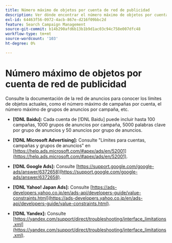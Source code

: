 ```yaml
---
title: Número máximo de objetos por cuenta de red de publicidad
description: Ver dónde encontrar el número máximo de objetos por cuenta de red de anuncios.
exl-id: 64463f56-0972-4acb-867e-d216f09bbc2d
feature: Search Campaign Management
source-git-commit: b14b290afd6b13b1b9d1ac03c94c758e007dfc48
workflow-type: tm+mt
source-wordcount: '103'
ht-degree: 0%

---
```


# Número máximo de objetos por cuenta de red de publicidad

Consulte la documentación de la red de anuncios para conocer los límites de objetos actuales, como el número máximo de campañas por cuenta, el número máximo de grupos de anuncios por campaña, etc.

* **[!DNL Baidu]:** Cada cuenta de [!DNL Baidu] puede incluir hasta 100 campañas, 1000 grupos de anuncios por campaña, 5000 palabras clave por grupo de anuncios y 50 anuncios por grupo de anuncios.

* **[!DNL Microsoft Advertising]:** Consulte &quot;Límites para cuentas, campañas y grupos de anuncios&quot; en [https://help.ads.microsoft.com/#apex/ads/en/52001](https://help.ads.microsoft.com/#apex/ads/en/52001).

* **[!DNL Google Ads]:** Consulte [https://support.google.com/google-ads/answer/6372658](https://support.google.com/google-ads/answer/6372658).

* **[!DNL Yahoo! Japan Ads]:** Consulte [https://ads-developers.yahoo.co.jp/en/ads-api/developers-guide/value-constraints.html](https://ads-developers.yahoo.co.jp/en/ads-api/developers-guide/value-constraints.html).

* **[!DNL Yandex]:** Consulte [https://yandex.com/support/direct/troubleshooting/interface_limitations.xml](https://yandex.com/support/direct/troubleshooting/interface_limitations.xml).
